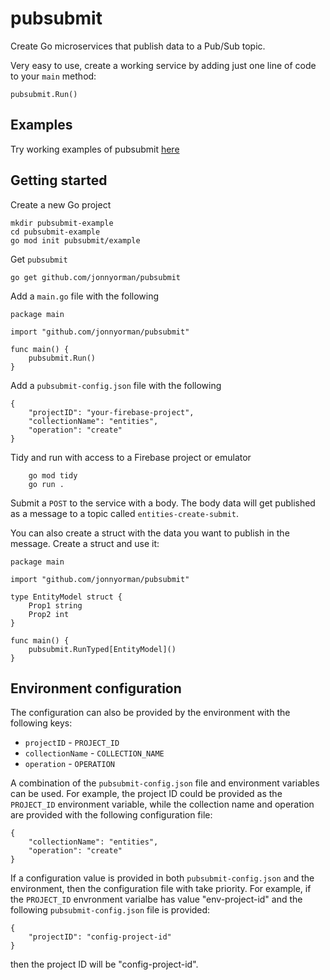 # pubsubmit

Create Go microservices that publish data to a Pub/Sub topic.

Very easy to use, create a working service by adding just one line of code to your `main` method:
```
pubsubmit.Run()
```

## Examples

Try working examples of pubsubmit [here](https://github.com/JonnyOrman/pubsubmit-examples)

## Getting started

Create a new Go project
```
mkdir pubsubmit-example
cd pubsubmit-example    
go mod init pubsubmit/example
```

Get `pubsubmit`
```
go get github.com/jonnyorman/pubsubmit
```

Add a `main.go` file with the following
```
package main

import "github.com/jonnyorman/pubsubmit"

func main() {
	pubsubmit.Run()
}

```

Add a `pubsubmit-config.json` file with the following
```
{
    "projectID": "your-firebase-project",
    "collectionName": "entities",
    "operation": "create"
}
```

Tidy and run with access to a Firebase project or emulator
```
    go mod tidy
    go run .
```

Submit a `POST` to the service with a body. The body data will get published as a message to a topic called `entities-create-submit`.

You can also create a struct with the data you want to publish in the message. Create a struct and use it:
```
package main

import "github.com/jonnyorman/pubsubmit"

type EntityModel struct {
	Prop1 string
	Prop2 int
}

func main() {
	pubsubmit.RunTyped[EntityModel]()
}
```

## Environment configuration

The configuration can also be provided by the environment with the following keys:
- `projectID` - `PROJECT_ID`
- `collectionName` - `COLLECTION_NAME`
- `operation` - `OPERATION`

A combination of the `pubsubmit-config.json` file and environment variables can be used. For example, the project ID could be provided as the `PROJECT_ID` environment variable, while the collection name and operation are provided with the following configuration file:
```
{
    "collectionName": "entities",
    "operation": "create"
}
```

If a configuration value is provided in both `pubsubmit-config.json` and the environment, then the configuration file with take priority. For example, if the `PROJECT_ID` envronment varialbe has value "env-project-id" and the following `pubsubmit-config.json` file is provided:
```
{
    "projectID": "config-project-id"
}
```
then the project ID will be "config-project-id".